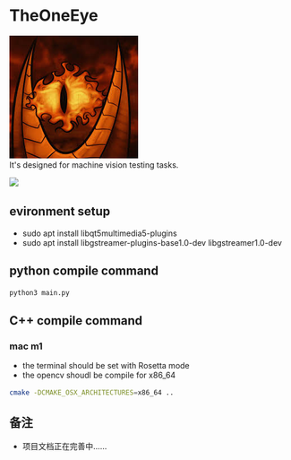 # TheOneEye
![](resource/images/EyeOfSauron.jpeg)  
It's designed for machine vision testing tasks.

![](resource/file_res/TOE.gif)

## evironment setup
- sudo apt install libqt5multimedia5-plugins
- sudo apt install libgstreamer-plugins-base1.0-dev libgstreamer1.0-dev
## python compile command
```bash
python3 main.py
```

## C++ compile command
### mac m1 
- the terminal should be set with Rosetta mode
- the opencv shoudl be compile for x86_64
```bash
cmake -DCMAKE_OSX_ARCHITECTURES=x86_64 ..
```

## 备注
- 项目文档正在完善中……